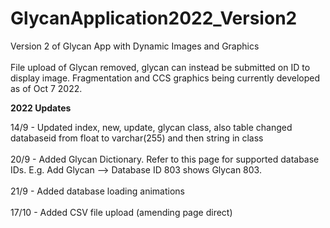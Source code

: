 # GlycanApplication2022_Version2
Version 2 of Glycan App with Dynamic Images and Graphics
<br>
</br>
File upload of Glycan removed, glycan can instead be submitted on ID to display image. Fragmentation and CCS graphics being currently developed
as of Oct 7 2022.


<strong> 2022 Updates </strong>

14/9 - Updated index, new, update, glycan class, also table changed databaseid from float to varchar(255) and then string in class
<br>
</br>
20/9 - Added Glycan Dictionary. Refer to this page for supported database IDs. E.g. Add Glycan --> Database ID 803 shows Glycan 803.
<br>
</br>
21/9 - Added database loading animations
<br>
</br>
17/10 - Added CSV file upload (amending page direct)
